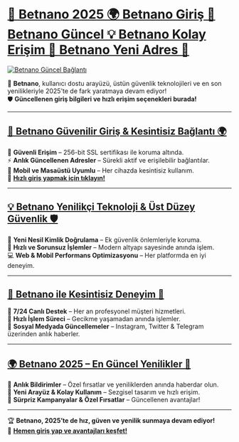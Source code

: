 # [💠 Betnano 2025 🌍 Betnano Giriş 📌 Betnano Güncel 💡 Betnano Kolay Erişim 🚀 Betnano Yeni Adres 🎯](https://www.betgiris.site)

[![Betnano Güncel Bağlantı](https://i.ibb.co/mr3gSQsg/Betnano-GRS.png)](https://www.betgiris.site)

💎 **Betnano**, kullanıcı dostu arayüzü, üstün güvenlik teknolojileri ve en son yenilikleriyle 2025'te de fark yaratmaya devam ediyor!  
🛡️ **Güncellenen giriş bilgileri ve hızlı erişim seçenekleri burada!**  

---

## [📌 Betnano Güvenilir Giriş & Kesintisiz Bağlantı 🌍](https://www.betgiris.site)

🔐 **Güvenli Erişim** – 256-bit SSL sertifikası ile koruma altında.  
⚡ **Anlık Güncellenen Adresler** – Sürekli aktif ve erişilebilir bağlantılar.  
📲 **Mobil ve Masaüstü Uyumlu** – Her cihazda kesintisiz kullanım.  
🎯 **[Hızlı giriş yapmak için tıklayın!](https://www.betgiris.site)**  

---

## [💡 Betnano Yenilikçi Teknoloji & Üst Düzey Güvenlik 🛡️](https://www.betgiris.site)

🔹 **Yeni Nesil Kimlik Doğrulama** – Ek güvenlik önlemleriyle koruma.  
🚀 **Hızlı ve Sorunsuz İşlemler** – Modern altyapı sayesinde anında işlem.  
💻 **Web & Mobil Performans Optimizasyonu** – Her platformda en iyi deneyim.  

---

## [🚀 Betnano ile Kesintisiz Deneyim 🎉](https://www.betgiris.site)

💠 **7/24 Canlı Destek** – Her an profesyonel müşteri hizmetleri.  
🌟 **Hızlı İşlem Süreci** – Gecikme yaşamadan anında işlemler.  
📡 **Sosyal Medyada Güncellemeler** – Instagram, Twitter & Telegram üzerinden anlık haberler.  

---

## [🌍 Betnano 2025 – En Güncel Yenilikler 💎](https://www.betgiris.site)

📌 **Anlık Bildirimler** – Özel fırsatlar ve yeniliklerden anında haberdar olun.  
🎯 **Yeni Arayüz & Kolay Kullanım** – Sezgisel tasarım ve hızlı erişim.  
🎁 **Sürpriz Kampanyalar & Özel Fırsatlar** – Güncellenen avantajlar!  

---

🏆 **Betnano, 2025’te de hız, güven ve yenilik sunmaya devam ediyor!**  
📌 **[Hemen giriş yap ve avantajları keşfet!](https://www.betgiris.site)**  
